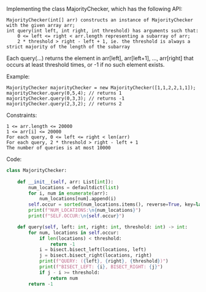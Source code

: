 Implementing the class MajorityChecker, which has the following API:

    MajorityChecker(int[] arr) constructs an instance of MajorityChecker with the given array arr;
    int query(int left, int right, int threshold) has arguments such that:
        0 <= left <= right < arr.length representing a subarray of arr;
        2 * threshold > right - left + 1, ie. the threshold is always a strict majority of the length of the subarray

Each query(...) returns the element in arr[left], arr[left+1], ..., arr[right] that occurs at least threshold times, or -1 if no such element exists.

 

Example:

```
MajorityChecker majorityChecker = new MajorityChecker([1,1,2,2,1,1]);
majorityChecker.query(0,5,4); // returns 1
majorityChecker.query(0,3,3); // returns -1
majorityChecker.query(2,3,2); // returns 2
``` 

Constraints:

    1 <= arr.length <= 20000
    1 <= arr[i] <= 20000
    For each query, 0 <= left <= right < len(arr)
    For each query, 2 * threshold > right - left + 1
    The number of queries is at most 10000

Code:

```python
class MajorityChecker:
    
    def __init__(self, arr: List[int]):
        num_locations = defaultdict(list)
        for i, num in enumerate(arr):
            num_locations[num].append(i)
        self.occur = sorted(num_locations.items(), reverse=True, key=lambda x: len(x[1]))
        print(f"NUM_LOCATIONS:\n{num_locations}")
        print(f"SELF.OCCUR:\n{self.occur}")

    def query(self, left: int, right: int, threshold: int) -> int:
        for num, locations in self.occur:
            if len(locations) < threshold:
                return -1
            i = bisect.bisect_left(locations, left)
            j = bisect.bisect_right(locations, right)
            print(f"QUERY: ({left}, {right}, {threshold})")
            print(f"BISECT_LEFT: {i}, BISECT_RIGHT: {j}")
            if j - i >= threshold:
                return num
        return -1
```
